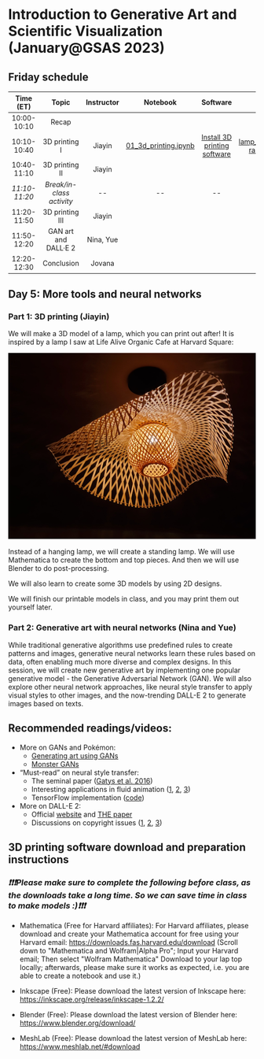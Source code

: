 # Introduction to Generative Art and Scientific Visualization (January@GSAS 2023)

## Friday schedule

|   Time (ET)   |           Topic           | Instructor | Notebook | Software| Asset |
|:-------------:|:-------------------------:|:----------:|:--------:|:-------:|:-----:|
|  10:00-10:10  |           Recap           |            |          |         |       |
|  10:10-10:40  |       3D printing I       |   Jiayin   | [01_3d_printing.ipynb](https://github.com/yue-sun/generative-art/blob/main/05_friday/01_3d_printing.ipynb) | [Install 3D printing software](https://github.com/yue-sun/generative-art/tree/main/05_friday#3d-printing-software-download-and-preparation-instructions) | [lamp_pieces_model.nb](https://github.com/yue-sun/generative-art/blob/main/05_friday/lamp_pieces_model.nb)<br>[rabbit_image.jpg](https://github.com/yue-sun/generative-art/blob/main/05_friday/rabbit_image.jpg)
|  10:40-11:10  |       3D printing II      |   Jiayin   |          |         |       |
| _11:10-11:20_ | _Break/in-class activity_ |    _--_    |   _--_   |  _--_   |       |
|  11:20-11:50  |      3D printing III      |   Jiayin   |          |         |       |
|  11:50-12:20  |    GAN art and DALL·E 2   |  Nina, Yue |          |         |       |
|  12:20-12:30  |         Conclusion        |   Jovana   |          |         |       |

## Day 5: More tools and neural networks

### Part 1: 3D printing (Jiayin)
We will make a 3D model of a lamp, which you can print out after! It is inspired by a lamp I saw at Life Alive Organic Cafe at Harvard Square:

![3D printing idea](figs/3d_printing_idea.png)

Instead of a hanging lamp, we will create a standing lamp. We will use Mathematica to create the bottom and top pieces. And then we will use Blender to do post-processing. 

We will also learn to create some 3D models by using 2D designs.

We will finish our printable models in class, and you may print them out yourself later. 

### Part 2: Generative art with neural networks (Nina and Yue)
While traditional generative algorithms use predefined rules to create patterns and images, generative neural networks learn these rules based on data, often enabling much more diverse and complex designs. In this session, we will create new generative art by implementing one popular generative model - the Generative Adversarial Network (GAN). We will also explore other neural network approaches, like neural style transfer to apply visual styles to other images, and the now-trending DALL-E 2 to generate images based on texts.

## Recommended readings/videos:
- More on GANs and Pokémon:
    - [Generating art using GANs](https://blog.jovian.ai/generating-art-with-gans-352ceef3d51f)
    - [Monster GANs](https://medium.com/@yvanscher/using-gans-to-create-monsters-for-your-game-c1a3ece2f0a0)
- “Must-read” on neural style transfer:
    - The seminal paper ([Gatys et al. 2016](https://openaccess.thecvf.com/content_cvpr_2016/html/Gatys_Image_Style_Transfer_CVPR_2016_paper.html))
    - Interesting applications in fluid animation ([1](https://dl.acm.org/doi/10.1145/3355089.3356560), [2](https://www.youtube.com/watch?v=TyNlaBoP6oI), [3](https://cgl.ethz.ch/publications/papers/paperKim20a.php))
    - TensorFlow implementation ([code](https://www.tensorflow.org/tutorials/generative/style_transfer))
- More on DALL-E 2:
    - Official [website](https://openai.com/dall-e-2/) and [THE paper](https://arxiv.org/pdf/2204.06125.pdf)
    - Discussions on copyright issues ([1](https://www.technollama.co.uk/dall%C2%B7e-goes-commercial-but-what-about-copyright), [2](https://www.wired.com/story/openai-dalle-copyright-intellectual-property-art/), [3](https://kotaku.com/ai-art-dall-e-midjourney-stable-diffusion-copyright-1849388060))

## 3D printing software download and preparation instructions

### ***:heavy_exclamation_mark::heavy_exclamation_mark::heavy_exclamation_mark:Please make sure to complete the following before class, as the downloads take a long time. So we can save time in class to make models :):heavy_exclamation_mark::heavy_exclamation_mark::heavy_exclamation_mark:***

- Mathematica (Free for Harvard affiliates): For Harvard affiliates, please download and create your Mathematica account for free using your Harvard email: https://downloads.fas.harvard.edu/download (Scroll down to "Mathematica and Wolfram|Alpha Pro"; Input your Harvard email; Then select "Wolfram Mathematica" Download to your lap top locally; afterwards, please make sure it works as expected, i.e. you are able to create a notebook and use it.)

- Inkscape (Free): Please download the latest version of Inkscape here: https://inkscape.org/release/inkscape-1.2.2/

- Blender (Free): Please download the latest version of Blender here: https://www.blender.org/download/

- MeshLab (Free): Please download the latest version of MeshLab here: https://www.meshlab.net/#download
